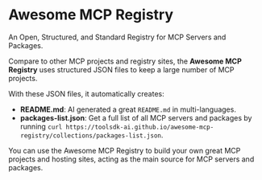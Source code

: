# Awesome MCP Registry

An Open, Structured, and Standard Registry for MCP Servers and Packages.

Compare to other MCP projects and registry sites, the **Awesome MCP Registry** uses structured JSON files to keep a large number of MCP projects.

With these JSON files, it automatically creates:

- **README.md**: AI generated a great `README.md` in multi-languages.
- **packages-list.json**: Get a full list of all MCP servers and packages by running `curl https://toolsdk-ai.github.io/awesome-mcp-registry/collections/packages-list.json`.

You can use the Awesome MCP Registry to build your own great MCP projects and hosting sites, acting as the main source for MCP servers and packages.
